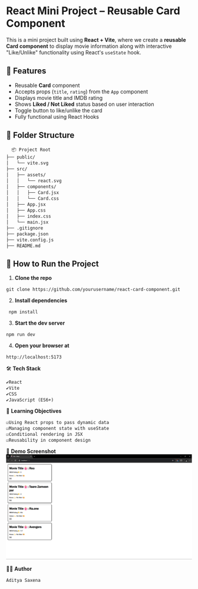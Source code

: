 # React Mini Project – Reusable Card Component

This is a mini project built using **React + Vite**, where we create a **reusable Card component** to display movie information along with interactive "Like/Unlike" functionality using React's `useState` hook.

## 🧩 Features

- Reusable **Card** component
- Accepts props (`title`, `rating`) from the `App` component
- Displays movie title and IMDB rating
- Shows **Liked / Not Liked** status based on user interaction
- Toggle button to like/unlike the card
- Fully functional using React Hooks

## 📂 Folder Structure
```
  📦 Project Root
├── public/
│   └── vite.svg
├── src/
│   ├── assets/
│   │   └── react.svg
│   ├── components/
│   │   ├── Card.jsx
│   │   └── Card.css
│   ├── App.jsx
│   ├── App.css
│   ├── index.css
│   └── main.jsx
├── .gitignore
├── package.json
├── vite.config.js
├── README.md
```

## 🚀 How to Run the Project

1. **Clone the repo**  
```
git clone https://github.com/yourusername/react-card-component.git
```

2. **Install dependencies**
  ```
   npm install
  ```

3. **Start the dev server**
  ```
  npm run dev
  ```

4. **Open your browser at** 
```
http://localhost:5173
```

🛠️ **Tech Stack**
```
✔️React
✔️Vite
✔️CSS
✔️JavaScript (ES6+)
```

🧠 **Learning Objectives**
```
☑️Using React props to pass dynamic data
☑️Managing component state with useState
☑️Conditional rendering in JSX
☑️Reusability in component design
```

📸 **Demo Screenshot**
![Demo](image.png)


🧑‍💻 **Author**
```
Aditya Saxena
```